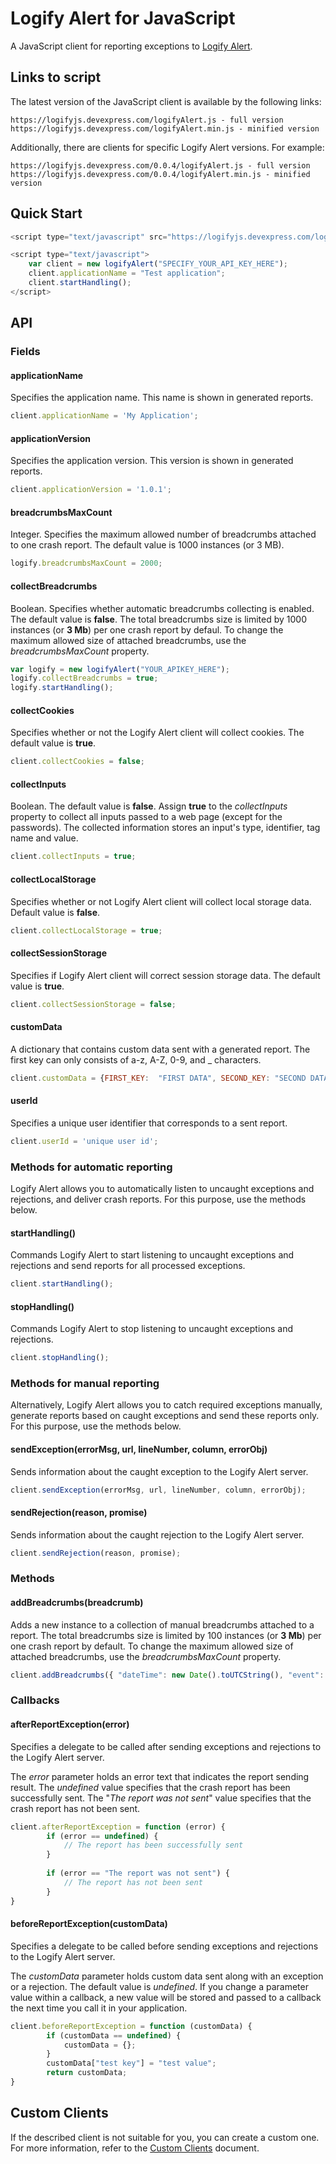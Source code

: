 # Logify Alert for JavaScript

A JavaScript client for reporting exceptions to [Logify Alert](https://logify.devexpress.com/).

## Links to script

The latest version of the JavaScript client is available by the following links:
```
https://logifyjs.devexpress.com/logifyAlert.js - full version
https://logifyjs.devexpress.com/logifyAlert.min.js - minified version
```

Additionally, there are clients for specific Logify Alert versions. For example:
```
https://logifyjs.devexpress.com/0.0.4/logifyAlert.js - full version
https://logifyjs.devexpress.com/0.0.4/logifyAlert.min.js - minified version
```

## Quick Start

```javascript
<script type="text/javascript" src="https://logifyjs.devexpress.com/logifyAlert.min.js"/>

<script type="text/javascript">
	var client = new logifyAlert("SPECIFY_YOUR_API_KEY_HERE");
	client.applicationName = "Test application";
	client.startHandling();
</script>
```

## API

### Fields

#### applicationName

Specifies the application name. This name is shown in generated reports.

```javascript
client.applicationName = 'My Application';
```

#### applicationVersion

Specifies the application version. This version is shown in generated reports. 

```javascript
client.applicationVersion = '1.0.1';
```

#### breadcrumbsMaxCount

Integer. Specifies the maximum allowed number of breadcrumbs attached to one crash report. The default value is 1000 instances (or 3 MB).

```javascript
logify.breadcrumbsMaxCount = 2000;
```

#### collectBreadcrumbs

Boolean. Specifies whether automatic breadcrumbs collecting is enabled. The default value is **false**.
The total breadcrumbs size is limited by 1000 instances (or **3 Mb**) per one crash report by defaul. To change the maximum allowed size of attached breadcrumbs, use the *breadcrumbsMaxCount* property. 

```javascript
var logify = new logifyAlert("YOUR_APIKEY_HERE");
logify.collectBreadcrumbs = true;
logify.startHandling();
```

#### collectCookies

Specifies whether or not the Logify Alert client will collect cookies. The default value is **true**.

```javascript
client.collectCookies = false;
```

#### collectInputs

Boolean. The default value is **false**. Assign **true** to the *collectInputs* property to collect all inputs passed to a web page (except for the passwords). The collected information stores an input's type, identifier, tag name and value.

```javascript
client.collectInputs = true;
```

#### collectLocalStorage

Specifies whether or not Logify Alert client will collect local storage data. Default value is **false**.

```javascript
client.collectLocalStorage = true;
```

#### collectSessionStorage

Specifies if Logify Alert client will correct session storage data. The default value is **true**.

```javascript
client.collectSessionStorage = false;
```

#### customData

A dictionary that contains custom data sent with a generated report. The first key can only consists of a-z, A-Z, 0-9, and _ characters.

```javascript
client.customData = {FIRST_KEY:  "FIRST DATA", SECOND_KEY: "SECOND DATA"};
```

#### userId

Specifies a unique user identifier that corresponds to a sent report.

```javascript
client.userId = 'unique user id';
```

### Methods for automatic reporting

Logify Alert allows you to automatically listen to uncaught exceptions and rejections, and deliver crash reports. For this purpose, use the methods below.

#### startHandling()

Commands Logify Alert to start listening to uncaught exceptions and rejections and send reports for all processed exceptions. 

```javascript
client.startHandling();
```

#### stopHandling()

Commands Logify Alert to stop listening to uncaught exceptions and rejections. 

```javascript
client.stopHandling();
```

### Methods for manual reporting

Alternatively, Logify Alert allows you to catch required exceptions manually, generate reports based on caught exceptions and send these reports only. For this purpose, use the methods below.

#### sendException(errorMsg, url, lineNumber, column, errorObj)

Sends information about the caught exception to the Logify Alert server.

```javascript
client.sendException(errorMsg, url, lineNumber, column, errorObj);
```

#### sendRejection(reason, promise)

Sends information about the caught rejection to the Logify Alert server.

```javascript
client.sendRejection(reason, promise);
```

### Methods

#### addBreadcrumbs(breadcrumb)

Adds a new instance to a collection of manual breadcrumbs attached to a report. The total breadcrumbs size is limited by 100 instances (or **3 Mb**) per one crash report by default. To change the maximum allowed size of attached breadcrumbs, use the *breadcrumbsMaxCount* property.

```javascript
client.addBreadcrumbs({ "dateTime": new Date().toUTCString(), "event": "manual", "message": "A manually added breadcrumb" });
```

### Callbacks

#### afterReportException(error)

Specifies a delegate to be called after sending exceptions and rejections to the Logify Alert server.

The *error* parameter holds an error text that indicates the report sending result. The *undefined* value specifies that the crash report has been successfully sent. The "*The report was not sent*" value specifies that the crash report has not been sent.

```javascript
client.afterReportException = function (error) {
        if (error == undefined) {
            // The report has been successfully sent
        }
        
        if (error == "The report was not sent") {
            // The report has not been sent
        }
}
```

#### beforeReportException(customData)

Specifies a delegate to be called before sending exceptions and rejections to the Logify Alert server.

The *customData* parameter holds custom data sent along with an exception or a rejection. The default value is *undefined*. If you change a parameter value within a callback, a new value will be stored and passed to a callback the next time you call it in your application.

```javascript
client.beforeReportException = function (customData) {
        if (customData == undefined) {
            customData = {};
        }
        customData["test key"] = "test value";
        return customData;
}
```

## Custom Clients
If the described client is not suitable for you, you can create a custom one. For more information, refer to the [Custom Clients](https://github.com/DevExpress/Logify.Alert.Clients/blob/develop/CustomClients.md) document.
